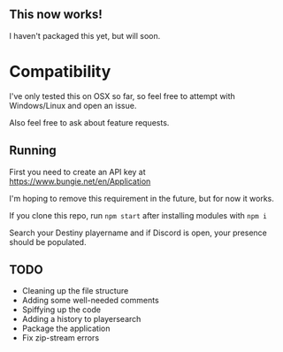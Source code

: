 ## This now works!
I haven't packaged this yet, but will soon.

# Compatibility
I've only tested this on OSX so far, so feel free to attempt with Windows/Linux and open an issue.

Also feel free to ask about feature requests.

## Running
First you need to create an API key at https://www.bungie.net/en/Application

I'm hoping to remove this requirement in the future, but for now it works.

If you clone this repo, run `npm start` after installing modules with `npm i`

Search your Destiny playername and if Discord is open, your presence should be populated.

## TODO
- Cleaning up the file structure
- Adding some well-needed comments
- Spiffying up the code
- Adding a history to playersearch
- Package the application
- Fix zip-stream errors



